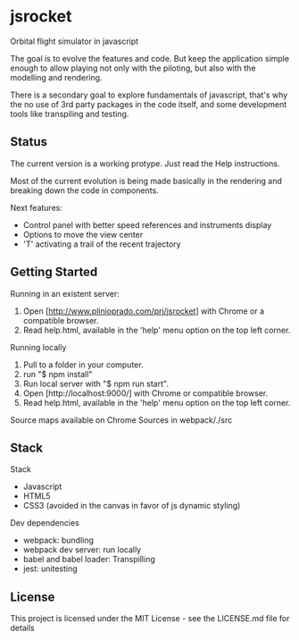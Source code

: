 # jsrocket

Orbital flight simulator in javascript

The goal is to evolve the features and code. But keep the application simple enough to allow playing not only with the piloting, but also with the modelling and rendering.

There is a secondary goal to explore fundamentals of javascript, that's why the no use of 3rd party packages in the code itself, and some development tools like transpiling and testing.

## Status

The current version is a working protype. Just read the Help instructions.

Most of the current evolution is being made basically in the rendering and breaking down the code in components.

Next features:

* Control panel with better speed references and instruments display
* Options to move the view center
* 'T' activating a trail of the recent trajectory

## Getting Started

Running in an existent server:

1. Open [http://www.plinioprado.com/prj/jsrocket] with Chrome or a compatible browser.
2. Read help.html, available in the 'help' menu option on the top left corner.

Running locally

1. Pull to a folder in your computer.
2. run "$ npm install"
3. Run local server with "$ npm run start".
4. Open [http://localhost:9000/] with Chrome or compatible browser.
5. Read help.html, available in the 'help' menu option on the top left corner.

Source maps available on Chrome Sources in webpack/./src

## Stack

Stack

* Javascript
* HTML5
* CSS3 (avoided in the canvas in favor of js dynamic styling)

Dev dependencies

* webpack: bundling
* webpack dev server: run locally
* babel and babel loader: Transpilling
* jest: unitesting

## License

This project is licensed under the MIT License - see the LICENSE.md file for details
